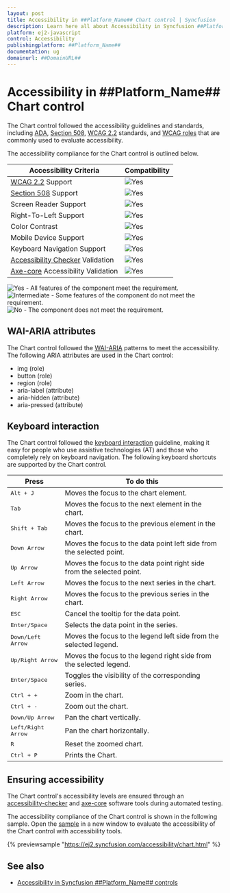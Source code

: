 ```yaml
---
layout: post
title: Accessibility in ##Platform_Name## Chart control | Syncfusion
description: Learn here all about Accessibility in Syncfusion ##Platform_Name## Chart control of Syncfusion Essential JS 2 and more.
platform: ej2-javascript
control: Accessibility 
publishingplatform: ##Platform_Name##
documentation: ug
domainurl: ##DomainURL##
---
```


# Accessibility in ##Platform_Name## Chart control

The Chart control followed the accessibility guidelines and standards, including [ADA](https://www.ada.gov/), [Section 508](https://www.section508.gov/), [WCAG 2.2](https://www.w3.org/TR/WCAG22/) standards, and [WCAG roles](https://www.w3.org/TR/wai-aria/#roles) that are commonly used to evaluate accessibility.

The accessibility compliance for the Chart control is outlined below.

| Accessibility Criteria | Compatibility |
| -- | -- |
| [WCAG 2.2](https://www.w3.org/TR/WCAG22/) Support | <img src="https://cdn.syncfusion.com/content/images/documentation/full.png" alt="Yes"> |
| [Section 508](https://www.section508.gov/) Support | <img src="https://cdn.syncfusion.com/content/images/documentation/full.png" alt="Yes"> |
| Screen Reader Support | <img src="https://cdn.syncfusion.com/content/images/documentation/full.png" alt="Yes"> |
| Right-To-Left Support | <img src="https://cdn.syncfusion.com/content/images/documentation/full.png" alt="Yes"> |
| Color Contrast | <img src="https://cdn.syncfusion.com/content/images/documentation/full.png" alt="Yes"> |
| Mobile Device Support | <img src="https://cdn.syncfusion.com/content/images/documentation/full.png" alt="Yes"> |
| Keyboard Navigation Support | <img src="https://cdn.syncfusion.com/content/images/documentation/full.png" alt="Yes"> |
| [Accessibility Checker](https://www.npmjs.com/package/accessibility-checker) Validation | <img src="https://cdn.syncfusion.com/content/images/documentation/full.png" alt="Yes"> |
| [Axe-core](https://www.npmjs.com/package/axe-core) Accessibility Validation | <img src="https://cdn.syncfusion.com/content/images/documentation/full.png" alt="Yes"> |

<style>
    .post .post-content img {
        display: inline-block;
        margin: 0.5em 0;
    }
</style>
<div><img src="https://cdn.syncfusion.com/content/images/documentation/full.png" alt="Yes"> - All features of the component meet the requirement.</div>

<div><img src="https://cdn.syncfusion.com/content/images/documentation/partial.png" alt="Intermediate"> - Some features of the component do not meet the requirement.</div>

<div><img src="https://cdn.syncfusion.com/content/images/documentation/not-supported.png" alt="No"> - The component does not meet the requirement.</div>

## WAI-ARIA attributes

The Chart control followed the [WAI-ARIA](https://www.w3.org/WAI/ARIA/apg/patterns/alert/) patterns to meet the accessibility. The following ARIA attributes are used in the Chart control:

* img (role)
* button (role)
* region (role)
* aria-label (attribute)
* aria-hidden (attribute)
* aria-pressed (attribute)

## Keyboard interaction

The Chart control followed the [keyboard interaction](https://www.w3.org/WAI/ARIA/apg/patterns/alert/#keyboardinteraction) guideline, making it easy for people who use assistive technologies (AT) and those who completely rely on keyboard navigation. The following keyboard shortcuts are supported by the Chart control.

| **Press** | **To do this** |
| --- | --- |
| <kbd>Alt + J</kbd> | Moves the focus to the chart element. |
| <kbd>Tab</kbd> | Moves the focus to the next element in the chart. |
| <kbd>Shift + Tab</kbd> | Moves the focus to the previous element in the chart. |
| <kbd>Down Arrow</kbd> | Moves the focus to the data point left side from the selected point. |
| <kbd>Up Arrow</kbd> | Moves the focus to the data point right side from the selected point. |
| <kbd>Left Arrow</kbd> | Moves the focus to the next series in the chart. |
| <kbd>Right Arrow</kbd> | Moves the focus to the previous series in the chart. |
| <kbd>ESC</kbd> | Cancel the tooltip for the data point. |
| <kbd>Enter/Space</kbd> | Selects the data point in the series. |
| <kbd>Down/Left Arrow</kbd> | Moves the focus to the legend left side from the selected legend. |
| <kbd>Up/Right Arrow</kbd> | Moves the focus to the legend right side from the selected legend. |
| <kbd>Enter/Space</kbd> | Toggles the visibility of the corresponding series. |
| <kbd>Ctrl + +</kbd> | Zoom in the chart. |
| <kbd>Ctrl + -</kbd> | Zoom out the chart. |
| <kbd>Down/Up Arrow</kbd> | Pan the chart vertically. |
| <kbd>Left/Right Arrow</kbd> | Pan the chart horizontally. |
| <kbd>R</kbd> | Reset the zoomed chart. |
| <kbd>Ctrl + P</kbd> | Prints the Chart. |

## Ensuring accessibility

The Chart control's accessibility levels are ensured through an [accessibility-checker](https://www.npmjs.com/package/accessibility-checker) and [axe-core](https://www.npmjs.com/package/axe-core) software tools during automated testing.

The accessibility compliance of the Chart control is shown in the following sample. Open the [sample](https://ej2.syncfusion.com/accessibility/chart.html) in a new window to evaluate the accessibility of the Chart control with accessibility tools.

{% previewsample "https://ej2.syncfusion.com/accessibility/chart.html" %}

## See also

* [Accessibility in Syncfusion ##Platform_Name## controls](../common/accessibility)